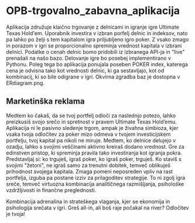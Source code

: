 # OPB-trgovalno_zabavna_aplikacija

Aplikacija združuje klaično trgovanje z delnicami in igranje igre Ultimate Texas Hold'em. Uporabnik investira v izbran porfelj delnic in indeksov, nato pa lahko po želji s tem kapitalom igra priljubljeno igro poker. Z vsako zmago in porazom v igri se proporcionalno spreminja vrednost kapitala v izbrani delnici. Podatke o cenah delnic bomo pridobili iz izbranega API-ja in "live" prenašali na našo bazo. Delovanje igre bo posebej implementirano v Pythonu. Poleg tega bo aplikacija ponujala poseben POKER index, katerega cena je odvisna tako kot vrednosti delnic, ki ga sestavljajo, kot od kombinacij, ki so bile odigrane v igri. Okvirna zgradba baz je dostopna v ERdiagram.png.

## Marketinška reklama
Medtem ko čakaš, da se tvoj portfelj odloči za naslednjo potezo, lahko preizkusiš svojo srečo in spretnost v pravem Ultimate Texas Hold’emu. Aplikacija ni le pasivno sledenje trgom, ampak je živahna simbioza, kjer vsaka tvoja odločitev za poker mizo odmeva v tvojem investicijskem portfelju, tvoj kapital pa nikoli ne miruje. Medtem, ko delnice delujejo v ozadju, lahko s svojimi veščinami aktivno kreiraš dodano vrednost. Gre za edinstven pristop, ki spreminja pravila tako investiranja kot igranja pokra.
Predstavljaj si: ko trguješ, igraš poker, ko igraš poker, trguješ. Ko staviš s svojimi "žetoni", ne igraš samo za trenutni dobitek, temveč oblikuješ prihodnost svojega kapitala. Zmaga pomeni neposreden vpliv na rast portfelja, izguba pa postane izziv za prilagoditev strategije. To ni zgolj igra sreče, temveč virtuozna kombinacija analitičnega razmišljanja, psihološke vzdržljivosti in finančne preglednosti.

Kombinacija adrenalina in strateškega vlaganja, kjer se ekonomija in psihologija srečata v igri. Greš all-in, ali boš raje počakal na river? Odločitev je tvoja!
